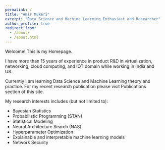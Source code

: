 ```yaml
---
permalink: /
title: "Amir Mukeri"
excerpt: "Data Science and Machine Learning Enthusiast and Researcher"
author_profile: true
redirect_from:
  - /about/
  - /about.html
---
```


Welcome! This is my Homepage.

I have more than 15 years of experience in product R&D in virtualization, networking, cloud computing, and IOT domain while working in India and US.

Currently I am learning Data Science and Machine Learning theory and practice. For my recent research publication please visit Publications section of this site.

My research interests includes (but not limited to):
- Bayesian Statistics
- Probabilistic Programming (STAN)
- Statistical Modeling
- Neural Architecture Search (NAS)
- Hyperparameter Optimization
- Explainable and interpretable machine learning models
- Network Security
